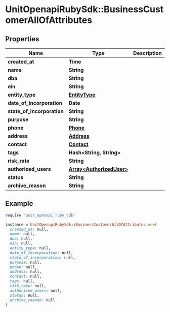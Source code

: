 # UnitOpenapiRubySdk::BusinessCustomerAllOfAttributes

## Properties

| Name | Type | Description | Notes |
| ---- | ---- | ----------- | ----- |
| **created_at** | **Time** |  | [optional] |
| **name** | **String** |  |  |
| **dba** | **String** |  | [optional] |
| **ein** | **String** |  | [optional] |
| **entity_type** | [**EntityType**](EntityType.md) |  |  |
| **date_of_incorporation** | **Date** |  | [optional] |
| **state_of_incorporation** | **String** |  |  |
| **purpose** | **String** |  | [optional] |
| **phone** | [**Phone**](Phone.md) |  | [optional] |
| **address** | [**Address**](Address.md) |  | [optional] |
| **contact** | [**Contact**](Contact.md) |  |  |
| **tags** | **Hash&lt;String, String&gt;** |  | [optional] |
| **risk_rate** | **String** |  | [optional] |
| **authorized_users** | [**Array&lt;AuthorizedUser&gt;**](AuthorizedUser.md) |  | [optional] |
| **status** | **String** |  |  |
| **archive_reason** | **String** |  | [optional] |

## Example

```ruby
require 'unit_openapi_ruby_sdk'

instance = UnitOpenapiRubySdk::BusinessCustomerAllOfAttributes.new(
  created_at: null,
  name: null,
  dba: null,
  ein: null,
  entity_type: null,
  date_of_incorporation: null,
  state_of_incorporation: null,
  purpose: null,
  phone: null,
  address: null,
  contact: null,
  tags: null,
  risk_rate: null,
  authorized_users: null,
  status: null,
  archive_reason: null
)
```

